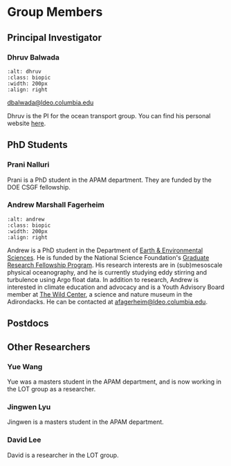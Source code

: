 # Group Members


## Principal Investigator 

### Dhruv Balwada

```{image} ./_static/photos/dhruv.jpg
:alt: dhruv
:class: biopic
:width: 200px
:align: right
```
dbalwada@ldeo.columbia.edu  

Dhruv is the PI for the ocean transport group. 
You can find his personal website [here](https://dhruvbalwada.github.io/). 

<div style="clear: both;"></div>

## PhD Students 

### Prani Nalluri
Prani is a PhD student in the APAM department. They are funded by the DOE CSGF fellowship.

### Andrew Marshall Fagerheim 

```{image} ./_static/photos/andrew.jpg
:alt: andrew
:class: biopic
:width: 200px
:align: right
```
Andrew is a PhD student in the Department of [Earth & Environmental Sciences](https://eesc.columbia.edu/). He is funded by the National Science Foundation's [Graduate Research Fellowship Program](https://www.nsfgrfp.org/). His research interests are in (sub)mesoscale physical oceanography, and he is currently studying eddy stirring and turbulence using Argo float data. In addition to research, Andrew is interested in climate education and advocacy and is a Youth Advisory Board member at [The Wild Center](https://www.wildcenter.org/), a science and nature museum in the Adirondacks. He can be contacted at afagerheim@ldeo.columbia.edu.

## Postdocs


## Other Researchers

### Yue Wang
Yue was a masters student in the APAM department, and is now working in the LOT group as a researcher. 

### Jingwen Lyu 
Jingwen is a masters student in the APAM department. 

### David Lee
David is a researcher in the LOT group.
